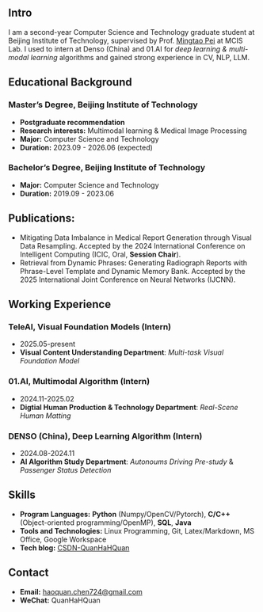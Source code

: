 ## Intro
I am a second-year Computer Science and Technology graduate student at Beijing Institute of Technology, supervised by Prof. [Mingtao Pei](https://peimingtao.github.io/index.html) at MCIS Lab. I used to intern at Denso (China) and 01.AI for *deep learning & multi-modal learning* algorithms and gained strong experience in CV, NLP, LLM. 

## Educational Background
### Master’s Degree, Beijing Institute of Technology
- **Postgraduate recommendation** 
- **Research interests:** Multimodal learning & Medical Image Processing
- **Major:** Computer Science and Technology
- **Duration:** 2023.09 - 2026.06 (expected)

### Bachelor’s Degree, Beijing Institute of Technology
- **Major:** Computer Science and Technology
- **Duration:** 2019.09 - 2023.06
  
## Publications:
- Mitigating Data Imbalance in Medical Report Generation through Visual Data Resampling. Accepted by the 2024 International Conference on Intelligent Computing (ICIC, Oral, **Session Chair**).
- Retrieval from Dynamic Phrases: Generating Radiograph Reports with Phrase-Level Template and Dynamic Memory Bank. Accepted by the 2025 International Joint Conference on Neural Networks (IJCNN).

## Working Experience

### TeleAI, Visual Foundation Models (Intern)
- 2025.05-present
- **Visual Content Understanding Department**: *Multi-task Visual Foundation Model* 

### 01.AI, Multimodal Algorithm (Intern)
- 2024.11-2025.02
- **Digtial Human Production & Technology Department**: *Real-Scene Human Matting* 

### DENSO (China), Deep Learning Algorithm (Intern)
- 2024.08-2024.11
- **AI Algorithm Study Department**: *Autonoums Driving Pre-study* & *Passenger Status Detection*

## Skills
- **Program Languages:** **Python** (Numpy/OpenCV/Pytorch), **C/C++** (Object-oriented programming/OpenMP), **SQL**, **Java**
- **Tools and Technologies:** Linux Programming, Git, Latex/Markdown, MS Office, Google Workspace
- **Tech blog:** [CSDN-QuanHaHQuan](https://blog.csdn.net/c_h_q_)

## Contact
- **Email:** haoquan.chen724@gmail.com
- **WeChat:** QuanHaHQuan

